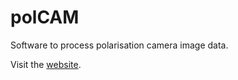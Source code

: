 # polCAM
Software to process polarisation camera image data.

Visit the [website](https://ezrabru.github.io/polCAM).

